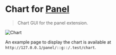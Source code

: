 Chart for [Panel](https://github.com/mecha-cms/x.panel)
=======================================================

> Chart GUI for the panel extension.

![Chart](https://user-images.githubusercontent.com/1669261/107128275-0842cc80-68ef-11eb-931e-3d096015770d.png)

An example page to display the chart is available at `http://127.0.0.1/panel/::g::/.test/chart`.
